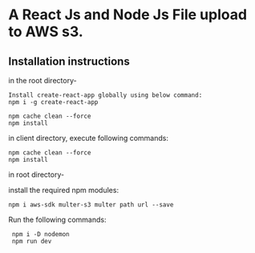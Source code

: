 # A React Js and Node Js File upload to AWS s3.
## Installation instructions

in the root directory-

    Install create-react-app globally using below command:
    npm i -g create-react-app

    npm cache clean --force 
    npm install

in client directory, execute following commands:

    npm cache clean --force
    npm install 

 in root directory-

 install the required npm modules:

    npm i aws-sdk multer-s3 multer path url --save

Run the following commands: 

	 npm i -D nodemon
	 npm run dev